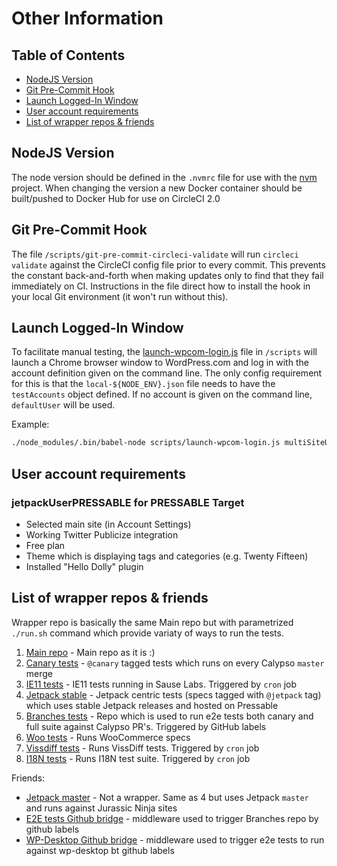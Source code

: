 # Other Information

## Table of Contents

- [NodeJS Version](#nodejs-version)
- [Git Pre-Commit Hook](#git-pre-commit-hook)
- [Launch Logged-In Window](#launch-logged-in-window)
- [User account requirements](#user-account-requirements)
- [List of wrapper repos & friends](#list-wrapper-repos)

## NodeJS Version

The node version should be defined in the `.nvmrc` file for use with the [nvm](https://github.com/creationix/nvm) project.  When changing the version a new Docker container should be built/pushed to Docker Hub for use on CircleCI 2.0

## Git Pre-Commit Hook

The file `/scripts/git-pre-commit-circleci-validate` will run `circleci validate` against the CircleCI config file prior to every commit.  This prevents the constant back-and-forth when making updates only to find that they fail immediately on CI.  Instructions in the file direct how to install the hook in your local Git environment (it won't run without this).

## Launch Logged-In Window

To facilitate manual testing, the [launch-wpcom-login.js](/scripts/launch-wpcom-login.js) file in `/scripts` will launch a Chrome browser window to WordPress.com and log in with the account definition given on the command line.  The only config requirement for this is that the `local-${NODE_ENV}.json` file needs to have the `testAccounts` object defined.  If no account is given on the command line, `defaultUser` will be used.

Example:

```bash
./node_modules/.bin/babel-node scripts/launch-wpcom-login.js multiSiteUser
```

## User account requirements

### jetpackUserPRESSABLE for PRESSABLE Target

- Selected main site (in Account Settings)
- Working Twitter Publicize integration
- Free plan
- Theme which is displaying tags and categories (e.g. Twenty Fifteen)
- Installed "Hello Dolly" plugin

## List of wrapper repos & friends

Wrapper repo is basically the same Main repo but with parametrized `./run.sh` command which provide variaty of ways to run the tests.

1. [Main repo](https://github.com/Automattic/wp-e2e-tests) - Main repo as it is :)
1. [Canary tests](https://github.com/Automattic/wp-e2e-tests-canary) - `@canary` tagged tests which runs on every Calypso `master` merge
1. [IE11 tests](https://github.com/Automattic/wp-e2e-tests-ie11) - IE11 tests running in Sause Labs. Triggered by `cron` job
1. [Jetpack stable](https://github.com/Automattic/wp-e2e-tests-jetpack) - Jetpack centric tests (specs tagged with `@jetpack` tag) which uses stable Jetpack releases and hosted on Pressable
1. [Branches tests](https://github.com/Automattic/wp-e2e-tests-for-branches) - Repo which is used to run e2e tests both canary and full suite against Calypso PR's. Triggered by GitHub labels
1. [Woo tests](https://github.com/Automattic/wp-e2e-tests-woocommerce) - Runs WooCommerce specs
1. [Vissdiff tests](https://github.com/Automattic/wp-e2e-tests-visdiff) - Runs VissDiff tests. Triggered by `cron` job
1. [I18N tests](https://github.com/Automattic/wp-e2e-tests-i18n) - Runs I18N test suite. Triggered by `cron` job

Friends:

- [Jetpack master](https://github.com/Automattic/jetpack) - Not a wrapper. Same as 4 but uses Jetpack `master` and runs against Jurassic Ninja sites
- [E2E tests Github bridge](https://github.com/Automattic/wp-e2e-tests-gh-bridge) - middleware used to trigger Branches repo by github labels
- [WP-Desktop Github bridge](https://github.com/Automattic/wp-desktop-gh-bridge) - middleware used to trigger e2e tests to run against wp-desktop bt github labels
